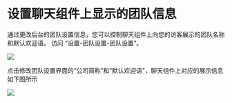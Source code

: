 # 设置聊天组件上显示的团队信息
通过更改后台的团队设置信息，您可以控制聊天组件上向您的访客展示的团队名称和默认欢迎语。
访问 “设置-团队设置-团队设置”。

![](https://upload-images.jianshu.io/upload_images/12406336-63b2ec8ae937f474.png?imageMogr2/auto-orient/strip%7CimageView2/2/w/1240)


点击修改团队设置界面的“公司简称”和“默认欢迎语”，聊天组件上对应的展示信息如下图所示

![](https://upload-images.jianshu.io/upload_images/12406336-02a6108f2664381c.png?imageMogr2/auto-orient/strip%7CimageView2/2/w/1240)
